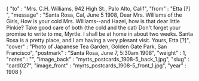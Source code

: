 {
  "to" : "Mrs. C.H. Williams, 942 High St., Palo Alto, Calif",
  "from" : "Etta [?] ",
  "message" : "Santa Rosa, Cal, June 5 1908, Dear Mrs. Williams of the Girls, How is your cold Mrs. Williams--and Hazel, how is that dear little Pinkie? Take good care of both (the cold and the cat) Don't forget your promise to write to me, Myrtle. I shall be at home in about two weeks. Santa Rosa is a pretty place, and I am having a very plesant visit. Yours, Etta [?]",
  "cover" : "Photo of Japanese Tea Garden, Golden Gate Park, San Francisco",
  "postmark" : "Santa Rosa, June 7, 5:30am 1908",
  "weight" : 1,
  "notes" : "",
  "image_back" : "myrts_postcards_1908-5_back_1.jpg",
  "slug" : "card027",
  "image_front" : "myrts_postcards_1908-5_front_1.jpg",
  "year" : 1908
}
